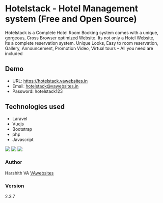 # Hotelstack - Hotel Management system (Free and Open Source)

Hotelstack is a Complete Hotel Room Booking system comes with a unique, gorgeous, Cross Browser optimized Website. Its not only a Hotel Website, Its a complete reservation system. Unique Looks, Easy to room reservation, Gallery, Announcement, Promotion Video, Virtual tours – All you need are included

## Demo
+ URL: https://hotelstack.vawebsites.in
+ Email: hotelstack@vawebsites.in
+ Password: hotelstack123

## Technologies used
+ Laravel
+ Vuejs
+ Bootstrap
+ php
+ Javascript


![](https://i.ibb.co/xqFk0kd/1.jpg)
![](https://i.ibb.co/brG6vF8/2.jpg)
![](https://i.ibb.co/xqFk0kd/1.jpg)

### Author

Harshith VA
[VAwebsites](http://www.vawebsites.in)

### Version

2.3.7

